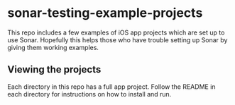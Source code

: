 # sonar-testing-example-projects
This repo includes a few examples of iOS app projects which are set up to use Sonar. Hopefully this helps those who have trouble setting up Sonar by giving them working examples.

## Viewing the projects
Each directory in this repo has a full app project. Follow the README in each directory for instructions on how to install and run.
